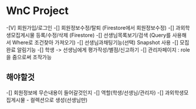 # WnC Project

-[V] 회원가입/로그인
-[] 회원정보수정/탈퇴 (Firestore에서 회원정보수정)
-[] 과외학생모집게시물 등록/수정/삭제 (Firestore)
-[] 선생님목록보기/검색 (Query를 사용해서 Where로 조건찾아 가져오기)
-[] 선생님과채팅기능(선택) Snapshot 사용
-[] 모집완료 알림기능
-[] 학생 -> 선생님에게 평가작성/별점/신고하기
-[] 관리자페이지 : role을 줌으로써 조작가능

## 해야할것

-[] 회원정보에 무슨내용이 들어갈것인지
-[] 역할(학생/선생님/관리자)
-[] 과외학생모집게시물 - 컬렉션으로 생성(선생님만)
